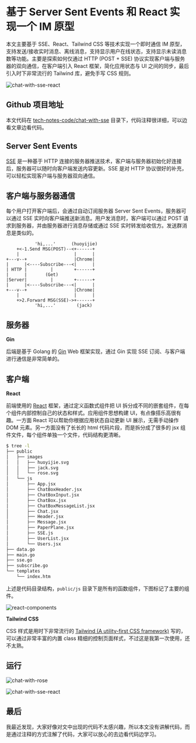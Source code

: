# 基于 Server Sent Events 和 React 实现一个 IM 原型

本文主要基于 SSE、React、Tailwind CSS 等技术实现一个即时通信 IM 原型，支持发送/接收实时消息、离线消息，支持显示用户在线状态，支持显示未读消息数等功能。主要是探索如何仅通过 HTTP (POST + SSE) 协议实现客户端与服务器的双向通信，在客户端引入 React 框架，简化应用状态与 UI 之间的同步，最后引入时下非常流行的 Tailwind 库，避免手写 CSS 规则。

![chat-with-sse-react](https://cdn.huoyijie.cn/uploads/2023/07/chat-with-sse-react.png)

## Github 项目地址

本文代码在 [tech-notes-code/chat-with-sse](https://github.com/huoyijie/tech-notes-code) 目录下，代码注释很详细，可以边看文章边看代码。

## Server Sent Events

[SSE](https://developer.mozilla.org/en-US/docs/Web/API/Server-sent_events/Using_server-sent_events) 是一种基于 HTTP 连接的服务器推送技术，客户端与服务器初始化好连接后，服务器可以随时向客户端发送内容更新。SSE 是对 HTTP 协议很好的补充，可以轻松实现客户端与服务器双向通信。

## 客户端与服务器通信

每个用户打开客户端后，会通过自动订阅服务器 Server Sent Events，服务器可以通过 SSE 实时向客户端推送新消息。用户发消息时，客户端可以通过 POST 请求到服务器，并由服务器进行消息存储或通过 SSE 实时转发给收信方。发送群消息是类似的。

```
           'hi,...'      (huoyijie)
    +<-1.Send MSG(POST)--<+------+
    |                     |      |
+---v--+                  |Chrome|
|      |<----Subscribe---<|      |
| HTTP |         |        +------+
|      |       (Get)
|Server|         |        +------+
|      |<----Subscribe---<|      |
+---v--+                  |Chrome|
    |                     |      |
    +>2.Forward MSG(SSE)->+------+
           'hi,...'        (jack)
```

## 服务器

**Gin**

后端是基于 Golang 的 [Gin](https://github.com/gin-gonic/gin) Web 框架实现，通过 Gin 实现 SSE 订阅、与客户端进行通信是非常简单的。

## 客户端

**React**

前端使用的 [React](https://zh-hans.react.dev/) 框架，通过定义函数式组件把 UI 拆分成不同的嵌套组件，在每个组件内部控制自己的状态和样式。应用组件思想构建 UI，有点像搭乐高很有趣。一方面 React 可以帮助你根据应用状态自动更新 UI 展示，无需手动操作 DOM 元素。另一方面没有了长长的 html 代码片段，而是拆分成了很多的 jsx 组件文件，每个组件单独一个文件，代码结构更清晰。

```bash
$ tree -l
├── public
│   ├── images
│   │   ├── huoyijie.svg
│   │   ├── jack.svg
│   │   └── rose.svg
│   └── js
│       ├── App.jsx
│       ├── ChatBoxHeader.jsx
│       ├── ChatBoxInput.jsx
│       ├── ChatBox.jsx
│       ├── ChatBoxMessageList.jsx
│       ├── Chat.jsx
│       ├── Header.jsx
│       ├── Message.jsx
│       ├── PaperPlane.jsx
│       ├── SSE.js
│       ├── UserList.jsx
│       └── Users.jsx
├── data.go
├── main.go
├── sse.go
├── subscribe.go
└── templates
    └── index.htm
```

上述是代码目录结构，`public/js` 目录下是所有的函数组件，下图标记了主要的组件。

![react-components](https://cdn.huoyijie.cn/uploads/2023/07/chat-with-sse-react-components.png)

**Tailwind CSS**

CSS 样式是用时下非常流行的 [Tailwind (A utility-first CSS framework)](https://tailwindcss.com/) 写的，可以通过非常丰富的内置 class 精细的控制页面样式，不过这是我第一次使用，还不太熟。

## 运行

![chat-with-rose](https://cdn.huoyijie.cn/uploads/2023/07/chat-with-rose.png)

![chat-with-sse-react](https://cdn.huoyijie.cn/uploads/2023/07/chat-with-sse-react.png)

## 最后

我最近发现，大家好像对文中出现的代码不太感兴趣，所以本文没有讲解代码，而是通过注释的方式注解了代码，大家可以放心的去边看代码边学习。